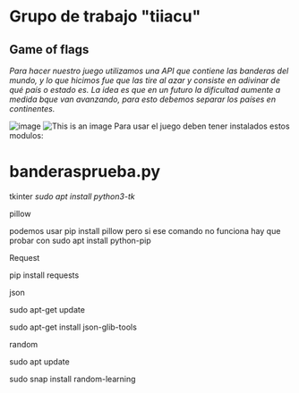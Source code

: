 # Grupo de trabajo "tiiacu"
## Game of flags

*Para hacer nuestro juego utilizamos una API que contiene las banderas del mundo, y lo que hicimos fue que las tire al azar y consiste en adivinar de qué país o estado es. La idea es que en un futuro la dificultad aumente a medida bque van avanzando, para esto debemos separar los países en continentes.*

![image](https://github.com/https://iarachamorro/tiiacu/blob/main/Mundo_hecho_de_Banderas.gif)
![This is an image](https://myoctocat.com/assets/images/base-octocat.svg)
Para usar el juego deben tener instalados estos modulos:

# banderasprueba.py
tkinter
*sudo 
apt install python3-tk*

pillow

podemos usar pip install pillow pero si ese comando no funciona hay que probar con sudo apt install python-pip

Request

pip install requests

json

sudo apt-get update

sudo apt-get install json-glib-tools

random

sudo apt update

sudo snap install random-learning
